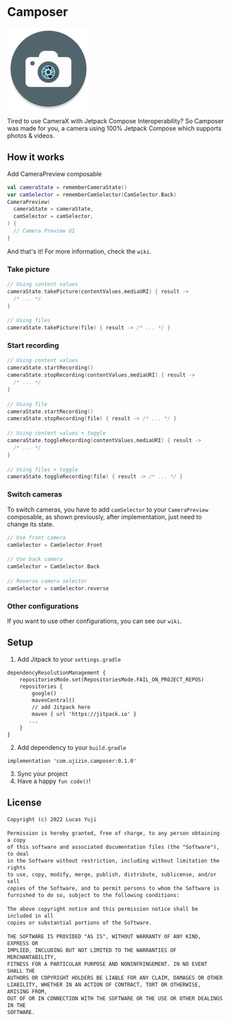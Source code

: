 # Camposer

<img src="sample/src/main/res/mipmap-xxxhdpi/ic_launcher_round.png" />

Tired to use CameraX with Jetpack Compose Interoperability? So Camposer was made for you, a camera using 100% Jetpack Compose which supports photos & videos.

## How it works

Add CameraPreview composable

```Kotlin
val cameraState = rememberCameraState()
var camSelector = rememberCamSelector(CamSelector.Back)
CameraPreview(
  cameraState = cameraState,
  camSelector = camSelector,
) {
  // Camera Preview UI
}
```

And that's it! For more information, check the `wiki`.

### Take picture

```Kotlin
// Using content values
cameraState.takePicture(contentValues,mediaURI) { result ->
  /* ... */
}

// Using files
cameraState.takePicture(file) { result -> /* ... */ }
```

### Start recording

```Kotlin
// Using content values
cameraState.startRecording()
cameraState.stopRecording(contentValues,mediaURI) { result ->
  /* ... */
}

// Using file
cameraState.startRecording()
cameraState.stopRecording(file) { result -> /* ... */ }

// Using content values + toggle
cameraState.toggleRecording(contentValues,mediaURI) { result ->
  /* ... */
}

// Using files + toggle
cameraState.toggleRecording(file) { result -> /* ... */ }
```

### Switch cameras

To switch cameras, you have to add `camSelector` to your `CameraPreview` composable, as shown previously, after implementation, just need to change its state.

```Kotlin
// Use front camera
camSelector = CamSelector.Front

// Use back camera
camSelector = CamSelector.Back

// Reverse camera selector
camSelector = camSelector.reverse
```

###  Other configurations

If you want to use other configurations, you can see our `wiki`.

## Setup

1. Add Jitpack to your `settings.gradle`
```
dependencyResolutionManagement {
    repositoriesMode.set(RepositoriesMode.FAIL_ON_PROJECT_REPOS)
    repositories {
        google()
        mavenCentral()
        // add Jitpack here
        maven { url 'https://jitpack.io' }
       ...
    }
}
```
2. Add dependency to your `build.gradle`

```
implementation 'com.ujizin.camposer:0.1.0'
```
3. Sync your project
4. Have a happy `fun code()`!

##  License

```
Copyright (c) 2022 Lucas Yuji

Permission is hereby granted, free of charge, to any person obtaining a copy
of this software and associated documentation files (the "Software"), to deal
in the Software without restriction, including without limitation the rights
to use, copy, modify, merge, publish, distribute, sublicense, and/or sell
copies of the Software, and to permit persons to whom the Software is
furnished to do so, subject to the following conditions:

The above copyright notice and this permission notice shall be included in all
copies or substantial portions of the Software.

THE SOFTWARE IS PROVIDED "AS IS", WITHOUT WARRANTY OF ANY KIND, EXPRESS OR
IMPLIED, INCLUDING BUT NOT LIMITED TO THE WARRANTIES OF MERCHANTABILITY,
FITNESS FOR A PARTICULAR PURPOSE AND NONINFRINGEMENT. IN NO EVENT SHALL THE
AUTHORS OR COPYRIGHT HOLDERS BE LIABLE FOR ANY CLAIM, DAMAGES OR OTHER
LIABILITY, WHETHER IN AN ACTION OF CONTRACT, TORT OR OTHERWISE, ARISING FROM,
OUT OF OR IN CONNECTION WITH THE SOFTWARE OR THE USE OR OTHER DEALINGS IN THE
SOFTWARE.
```